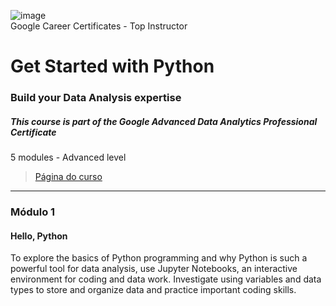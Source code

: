 
![image](https://github.com/user-attachments/assets/eee48d97-6a79-4495-a2fd-166d96aa229b)</br>
Google Career Certificates - Top Instructor


# Get Started with Python
### Build your Data Analysis expertise
##### This course is part of the Google Advanced Data Analytics Professional Certificate


5 modules - Advanced level
>[Página do curso](https://www.coursera.org/programs/google-learning-program-9skqq/learn/get-started-with-python)

___
### Módulo 1
#### Hello, Python

To explore the basics of Python programming and why Python is such a powerful tool for data analysis, use Jupyter Notebooks, an interactive environment for coding and data work. 
Investigate using variables and data types to store and organize data and practice important coding skills.
